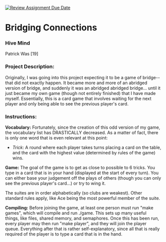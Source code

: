 [![Review Assignment Due Date](https://classroom.github.com/assets/deadline-readme-button-22041afd0340ce965d47ae6ef1cefeee28c7c493a6346c4f15d667ab976d596c.svg)](https://classroom.github.com/a/Vh67aNdh)
# Bridging Connections

### Hive Mind

Patrick Was [19]
       
### Project Description:

Originally, I was going into this project expecting it to be a game of bridge--that did not exactly happen. It became more and more of an abridged version of bridge, and suddenly it was an abridged abridged bridge... until it just became my own game (though not entirely finished) that I have made myself. Essentially, this is a card game that involves waiting for the next player and only being able to see the previous player's card. 
 
### Instructions:

**Vocabulary:** Fortunately, since the creation of this odd version of my game, the vocabulary list has DRASTICALLY decreased. As a matter of fact, there is only one word that is even relevant at this point: 

- *Trick*: A round where each player takes turns placing a card on the table, and the card with the highest value (determined by rules of the game) wins.

**Game:** The goal of the game is to get as close to possible to 6 tricks. You type in a card that is in your hand (displayed at the start of every turn). You can either base your judgement off the plays of others (though you can only see the previous player's card...) or try to wing it. 

The suites are in order alphabetically (so clubs are weakest). Other standard rules apply, like Ace being the most powerful member of the suite. 

**Compiling:** Before joining the game, at least one person must run "make games", which will compile and run ./game. This sets up many useful things, like files, shared memory, and semaphores. Once this has been run, every player may then run "make player", and they will join the player queue. Everything after that is rather self-explanatory, since all that is really required of the player is to type a card that is in the hand. 


